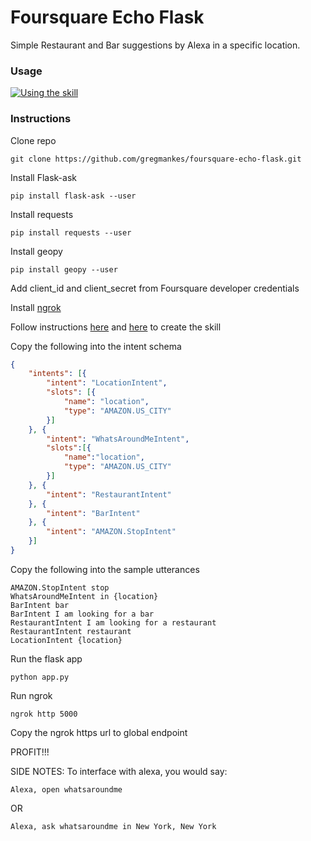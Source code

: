 # Foursquare Echo Flask
Simple Restaurant and Bar suggestions by Alexa in a specific location.

### Usage
[![Using the skill](http://img.youtube.com/vi/gnda2KVUN-o/0.jpg)](https://youtu.be/gnda2KVUN-o "Alexa Bar and Restaurant Suggestions using Foursquare")

### Instructions

Clone repo

```
git clone https://github.com/gregmankes/foursquare-echo-flask.git
```

Install Flask-ask

```
pip install flask-ask --user
```

Install requests

```
pip install requests --user
```

Install geopy

```
pip install geopy --user
```

Add client_id and client_secret from Foursquare developer credentials

Install [ngrok](http://ngrok.com)

Follow instructions [here](https://github.com/johnwheeler/flask-ask) and [here](https://youtu.be/cXL8FDUag-s?t=1m26s) to create the skill

Copy the following into the intent schema

```json
{
    "intents": [{
        "intent": "LocationIntent",
        "slots": [{
            "name": "location",
            "type": "AMAZON.US_CITY"
        }]
    }, {
        "intent": "WhatsAroundMeIntent",
      	"slots":[{
          	"name":"location",
          	"type": "AMAZON.US_CITY"
        }]
    }, {
      	"intent": "RestaurantIntent"
    }, {
      	"intent": "BarIntent"
    }, {
      	"intent": "AMAZON.StopIntent"
    }]
}
```

Copy the following into the sample utterances

```
AMAZON.StopIntent stop
WhatsAroundMeIntent in {location}
BarIntent bar
BarIntent I am looking for a bar
RestaurantIntent I am looking for a restaurant
RestaurantIntent restaurant
LocationIntent {location}
```

Run the flask app
```
python app.py
```

Run ngrok
```
ngrok http 5000
```

Copy the ngrok https url to global endpoint

PROFIT!!!

SIDE NOTES:
To interface with alexa, you would say:
```
Alexa, open whatsaroundme
```
OR
```
Alexa, ask whatsaroundme in New York, New York
```
